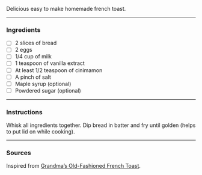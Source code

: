 <!--title:🍞 French Toast-->

Delicious easy to make homemade french toast.

---

### Ingredients

- [ ] 2 slices of bread
- [ ] 2 eggs
- [ ] 1/4 cup of milk
- [ ] 1 teaspoon of vanilla extract
- [ ] At least 1/2 teaspoon of cinimamon
- [ ] A pinch of salt
- [ ]  Maple syrup (optional)
- [ ] Powdered sugar (optional)

---

### Instructions

Whisk all ingredients together. Dip bread in batter and fry until golden (helps to put lid on while cooking).

---

### Sources

Inspired from [Grandma’s Old-Fashioned French Toast](https://potatorolls.com/blog/grandmas-old-fashioned-french-toast/).
